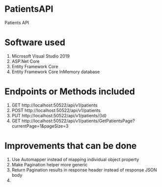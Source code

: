# PatientsAPI
Patients API

# Software used
1. Microsoft Visual Studio 2019
2. ASP.Net Core
3. Entity Framework Core
4. Entity Framework Core InMemory database

# Endpoints or Methods included
1. GET http://localhost:50522/api/v1/patients
2. POST http://localhost:50522/api/v1/patients
3. PUT http://localhost:50522/api/v1/patients/{Id}
4. GET http://localhost:50522/api/v1/patients/GetPatientsPage?currentPage=1&pageSize=3

# Improvements that can be done
1. Use Automapper instead of mapping individual object property
2. Make Pagination helper more generic
3. Return Pagination results in response header instead of response JSON body
4. 
